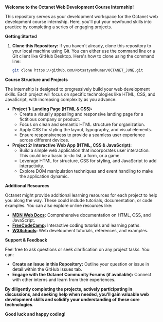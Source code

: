 **Welcome to the Octanet Web Development Course Internship!**

This repository serves as your development workspace for the Octanet web development course internship. Here, you'll put your newfound skills into practice by completing a series of engaging projects.

**Getting Started**

1. **Clone this Repository:**
   If you haven't already, clone this repository to your local machine using Git. You can either use the command line or a Git client like GitHub Desktop. Here's how to clone using the command line:

   ```bash
   git clone https://github.com/Notsatyamkumar/OCTANET_JUNE.git
   ```

**Course Structure and Projects**

The internship is designed to progressively build your web development skills. Each project will focus on specific technologies like HTML, CSS, and JavaScript, with increasing complexity as you advance.

* **Project 1: Landing Page (HTML & CSS):**
   - Create a visually appealing and responsive landing page for a fictitious company or product.
   - Focus on clean and semantic HTML structure for organization.
   - Apply CSS for styling the layout, typography, and visual elements.
   - Ensure responsiveness to provide a seamless user experience across different devices.
* **Project 2: Interactive Web App (HTML, CSS & JavaScript):**
   - Build a simple web application that incorporates user interaction. This could be a basic to-do list, a form, or a game.
   - Leverage HTML for structure, CSS for styling, and JavaScript to add interactivity.
   - Explore DOM manipulation techniques and event handling to make the application dynamic.

**Additional Resources**

Octanet might provide additional learning resources for each project to help you along the way. These could include tutorials, documentation, or code examples. You can also explore online resources like:

* **[MDN Web Docs](https://developer.mozilla.org/en-US/docs/Web/):** Comprehensive documentation on HTML, CSS, and JavaScript.
* **[FreeCodeCamp](https://www.freecodecamp.org/):** Interactive coding tutorials and learning paths.
* **[W3Schools](https://www.w3schools.com/):** Web development tutorials, references, and examples.

**Support & Feedback**

Feel free to ask questions or seek clarification on any project tasks. You can:

* **Create an Issue in this Repository:**
   Outline your question or issue in detail within the GitHub Issues tab.
* **Engage with the Octanet Community Forums (if available):**
   Connect with other interns and learn from their experiences.

**By diligently completing the projects, actively participating in discussions, and seeking help when needed, you'll gain valuable web development skills and solidify your understanding of these core technologies.**

**Good luck and happy coding!**
